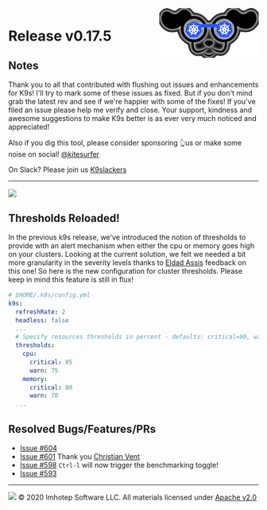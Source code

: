 <img src="https://raw.githubusercontent.com/derailed/k9s/master/assets/k9s_small.png" align="right" width="200" height="auto"/>

# Release v0.17.5

## Notes

Thank you to all that contributed with flushing out issues and enhancements for K9s! I'll try to mark some of these issues as fixed. But if you don't mind grab the latest rev and see if we're happier with some of the fixes! If you've filed an issue please help me verify and close. Your support, kindness and awesome suggestions to make K9s better is as ever very much noticed and appreciated!

Also if you dig this tool, please consider sponsoring 👆us or make some noise on social! [@kitesurfer](https://twitter.com/kitesurfer)

On Slack? Please join us [K9slackers](https://join.slack.com/t/k9sers/shared_invite/enQtOTA5MDEyNzI5MTU0LWQ1ZGI3MzliYzZhZWEyNzYxYzA3NjE0YTk1YmFmNzViZjIyNzhkZGI0MmJjYzhlNjdlMGJhYzE2ZGU1NjkyNTM)

---

<img src="https://raw.githubusercontent.com/derailed/k9s/master/assets/story/this_is_fine_300.png" align="center" width="500" height="auto"/>

## Thresholds Reloaded!

In the previous k9s release, we've introduced the notion of thresholds to provide with an alert mechanism when either the cpu or memory goes high on your clusters. Looking at the current solution, we felt we needed a bit more granularity in the severity levels thanks to [Eldad Assis](https://github.com/eldada) feedback on this one! So here is the new configuration for cluster thresholds. Please keep in mind this feature is still in flux!

```yaml
# $HOME/.k9s/config.yml
k9s:
  refreshRate: 2
  headless: false
  ...
  # Specify resources thresholds in percent - defaults: critical=90, warn=70
  thresholds:
    cpu:
      critical: 85
      warn: 75
    memory:
      critical: 80
      warn: 70
  ...
```

## Resolved Bugs/Features/PRs

- [Issue #604](https://github.com/kswapd/k13s/issues/604)
- [Issue #601](https://github.com/kswapd/k13s/issues/601) Thank you [Christian Vent](https://github.com/christian-vent)
- [Issue #598](https://github.com/kswapd/k13s/issues/598)  `Ctrl-l` will now trigger the benchmarking toggle!
- [Issue #593](https://github.com/kswapd/k13s/issues/593)

---

<img src="https://raw.githubusercontent.com/derailed/k9s/master/assets/imhotep_logo.png" width="32" height="auto"/> © 2020 Imhotep Software LLC. All materials licensed under [Apache v2.0](http://www.apache.org/licenses/LICENSE-2.0)
